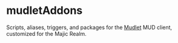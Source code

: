 # mudletAddons

Scripts, aliases, triggers, and packages for the [Mudlet](https://www.mudlet.org/) 
MUD client, customized for the Majic Realm.
